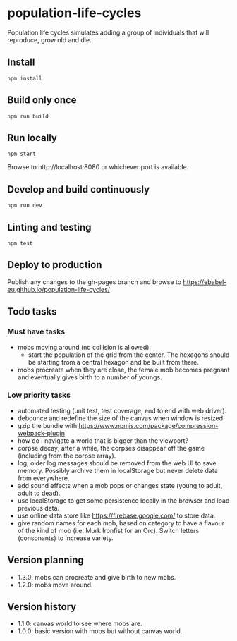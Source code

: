 # population-life-cycles
Population life cycles simulates adding a group of individuals that will reproduce, grow old and die.

## Install

```
npm install
```

## Build only once

```
npm run build
```

## Run locally

```
npm start
```

Browse to http://localhost:8080 or whichever port is available.

## Develop and build continuously

```
npm run dev
```

## Linting and testing

```
npm test
```

## Deploy to production

Publish any changes to the gh-pages branch and browse to https://ebabel-eu.github.io/population-life-cycles/

## Todo tasks

### Must have tasks

- mobs moving around (no collision is allowed):
  - start the population of the grid from the center. The hexagons should be starting from a central hexagon and be built from there.
- mobs procreate when they are close, the female mob becomes pregnant and eventually gives birth to a number of youngs.

### Low priority tasks

- automated testing (unit test, test coverage, end to end with web driver).
- debounce and redefine the size of the canvas when window is resized.
- gzip the bundle with https://www.npmjs.com/package/compression-webpack-plugin
- how do I navigate a world that is bigger than the viewport?
- corpse decay; after a while, the corpses disappear off the game (including from the corpse array).
- log; older log messages should be removed from the web UI to save memory. Possibly archive them in localStorage but never delete data from everywhere.
- add sound effects when a mob pops or changes state (young to adult, adult to dead).
- use localStorage to get some persistence locally in the browser and load previous data.
- use online data store like https://firebase.google.com/ to store data.
- give random names for each mob, based on category to have a flavour of the kind of mob (i.e. Murk Ironfist for an Orc). Switch letters (consonants) to increase variety.

## Version planning

- 1.3.0: mobs can procreate and give birth to new mobs.
- 1.2.0: mobs move around.

## Version history

- 1.1.0: canvas world to see where mobs are.
- 1.0.0: basic version with mobs but without canvas world.
